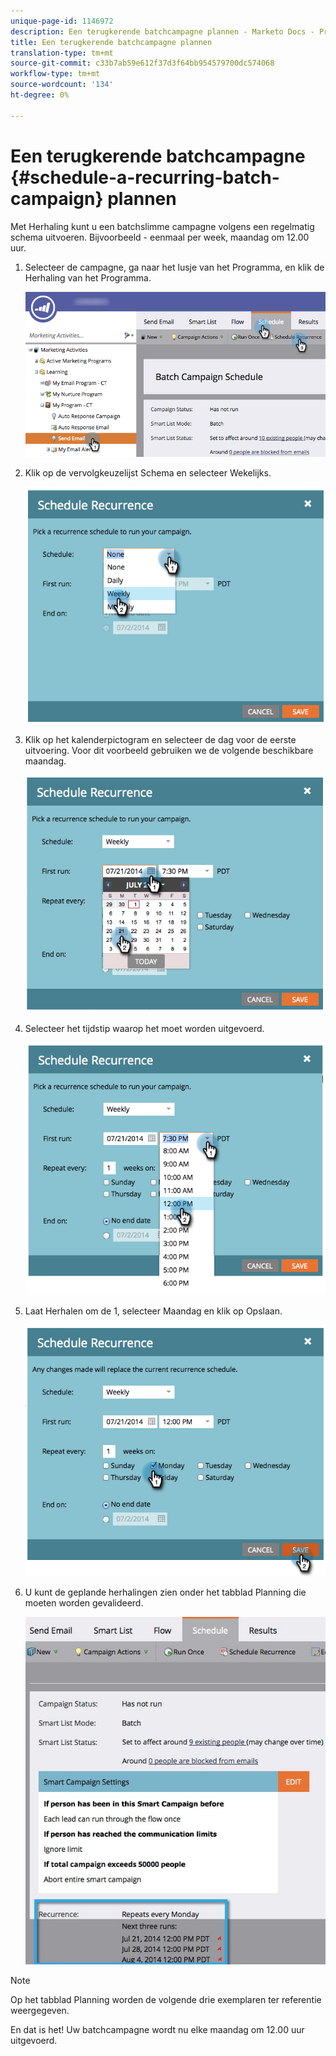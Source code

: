 ```yaml
---
unique-page-id: 1146972
description: Een terugkerende batchcampagne plannen - Marketo Docs - Productdocumentatie
title: Een terugkerende batchcampagne plannen
translation-type: tm+mt
source-git-commit: c33b7ab59e612f37d3f64bb954579700dc574068
workflow-type: tm+mt
source-wordcount: '134'
ht-degree: 0%

---
```



# Een terugkerende batchcampagne {#schedule-a-recurring-batch-campaign} plannen

Met Herhaling kunt u een batchslimme campagne volgens een regelmatig schema uitvoeren. Bijvoorbeeld - eenmaal per week, maandag om 12.00 uur.

1. Selecteer de campagne, ga naar het lusje van het Programma, en klik de Herhaling van het Programma.

   ![](assets/recurrencehands-sendemail.png)

1. Klik op de vervolgkeuzelijst Schema en selecteer Wekelijks.

   ![](assets/image2014-9-22-11-3a41-3a42.png)

1. Klik op het kalenderpictogram en selecteer de dag voor de eerste uitvoering. Voor dit voorbeeld gebruiken we de volgende beschikbare maandag.

   ![](assets/image2014-9-22-11-3a41-3a46.png)

1. Selecteer het tijdstip waarop het moet worden uitgevoerd.

   ![](assets/image2014-9-22-11-3a41-3a49.png)

1. Laat Herhalen om de 1, selecteer Maandag en klik op Opslaan.

   ![](assets/image2014-9-22-11-3a41-3a53.png)

1. U kunt de geplande herhalingen zien onder het tabblad Planning die moeten worden gevalideerd.

   ![](assets/recurrence.jpg)

>[!NOTE]
>
>Op het tabblad Planning worden de volgende drie exemplaren ter referentie weergegeven.

En dat is het! Uw batchcampagne wordt nu elke maandag om 12.00 uur uitgevoerd.